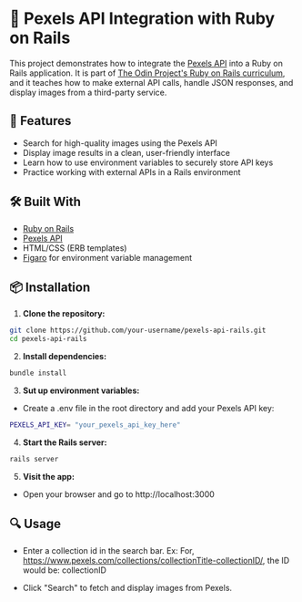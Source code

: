# 📸 Pexels API Integration with Ruby on Rails

This project demonstrates how to integrate the [Pexels API](https://www.pexels.com/api/) into a Ruby on Rails application. It is part of [The Odin Project's Ruby on Rails curriculum](https://www.theodinproject.com/lessons/ruby-on-rails-pexels-api), and it teaches how to make external API calls, handle JSON responses, and display images from a third-party service.

## 🚀 Features

- Search for high-quality images using the Pexels API
- Display image results in a clean, user-friendly interface
- Learn how to use environment variables to securely store API keys
- Practice working with external APIs in a Rails environment

## 🛠️ Built With

- [Ruby on Rails](https://rubyonrails.org/)
- [Pexels API](https://www.pexels.com/api/)
- HTML/CSS (ERB templates)
- [Figaro](https://github.com/laserlemon/figaro) for environment variable management

## 📦 Installation

1. **Clone the repository:**

  ```bash
  git clone https://github.com/your-username/pexels-api-rails.git
  cd pexels-api-rails
  ```

2. **Install dependencies:**
  ```bash
  bundle install
  ```

3. **Sut up environment variables:**

  - Create a .env file in the root directory and add your Pexels API key:
  ```bash
  PEXELS_API_KEY= "your_pexels_api_key_here"
  ```
   
4. **Start the Rails server:**

  ```bash
  rails server
  ```

5. **Visit the app:**
  
  - Open your browser and go to http://localhost:3000

## 🔍 Usage

- Enter a collection id in the search bar.
Ex: For, https://www.pexels.com/collections/collectionTitle-collectionID/, the ID would be: collectionID

- Click "Search" to fetch and display images from Pexels.